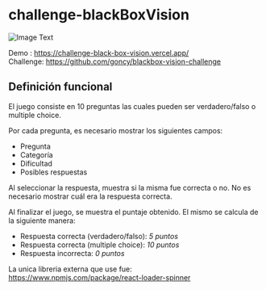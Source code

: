 # challenge-blackBoxVision

![Image Text](https://i.imgur.com/rx7lcOs.png)

Demo : https://challenge-black-box-vision.vercel.app/ <br>
Challenge: https://github.com/goncy/blackbox-vision-challenge <br>

## Definición funcional
El juego consiste en 10 preguntas las cuales pueden ser verdadero/falso o multiple choice.

Por cada pregunta, es necesario mostrar los siguientes campos:
* Pregunta
* Categoría
* Dificultad
* Posibles respuestas

Al seleccionar la respuesta, muestra si la misma fue correcta o no. No es necesario mostrar cuál era la respuesta correcta.

Al finalizar el juego, se muestra el puntaje obtenido. El mismo se calcula de la
siguiente manera:
* Respuesta correcta (verdadero/falso): *5 puntos*
* Respuesta correcta (multiple choice): *10 puntos*
* Respuesta incorrecta: *0 puntos*


La unica libreria externa que use fue: https://www.npmjs.com/package/react-loader-spinner
